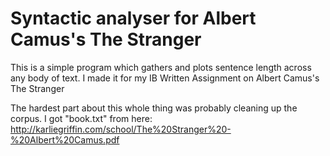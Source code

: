 # Syntactic analyser for Albert Camus's The Stranger

This is a simple program which gathers and plots sentence length across any body of text. I made it for my IB Written Assignment on Albert Camus's The Stranger


The hardest part about this whole thing was probably cleaning up the corpus. I got "book.txt" from here: http://karliegriffin.com/school/The%20Stranger%20-%20Albert%20Camus.pdf
